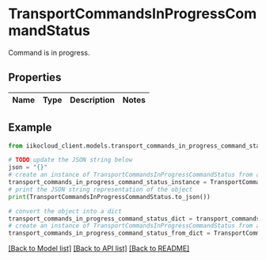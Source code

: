 # TransportCommandsInProgressCommandStatus

Command is in progress.

## Properties

Name | Type | Description | Notes
------------ | ------------- | ------------- | -------------

## Example

```python
from iikocloud_client.models.transport_commands_in_progress_command_status import TransportCommandsInProgressCommandStatus

# TODO update the JSON string below
json = "{}"
# create an instance of TransportCommandsInProgressCommandStatus from a JSON string
transport_commands_in_progress_command_status_instance = TransportCommandsInProgressCommandStatus.from_json(json)
# print the JSON string representation of the object
print(TransportCommandsInProgressCommandStatus.to_json())

# convert the object into a dict
transport_commands_in_progress_command_status_dict = transport_commands_in_progress_command_status_instance.to_dict()
# create an instance of TransportCommandsInProgressCommandStatus from a dict
transport_commands_in_progress_command_status_from_dict = TransportCommandsInProgressCommandStatus.from_dict(transport_commands_in_progress_command_status_dict)
```
[[Back to Model list]](../README.md#documentation-for-models) [[Back to API list]](../README.md#documentation-for-api-endpoints) [[Back to README]](../README.md)



